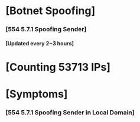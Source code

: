 # [Botnet Spoofing]
### [554 5.7.1 Spoofing Sender]
#### [Updated every 2~3 hours]

# [Counting 53713 IPs]

# [Symptoms] 
###   [554 5.7.1 Spoofing Sender in Local Domain]
